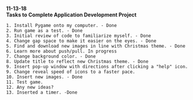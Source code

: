 **11-13-18** <br />
**Tasks to Complete Application Development Project** <br />


    1. Install Pygame onto my computer. - Done  
    2. Run game as a test. - Done  
    3. Initial review of code to familiarize myself. - Done  
    4. Change gap space to make it easier on the eyes. - Done  
    5. Find and download new images in line with Christmas theme. - Done  
    6. Learn more about push/pull. In progress  
    7. Change background color. - Done
    8. Update title to reflect new Christmas theme. - Done
    9. Insert pop-up window with directions after clicking a "help" icon.  
    9. Change reveal speed of icons to a faster pace.  
    10. Insert new images. - Done
    11. Test game.  
    12. Any new ideas?  
    13. Inserted a timer. -Done
    
    

